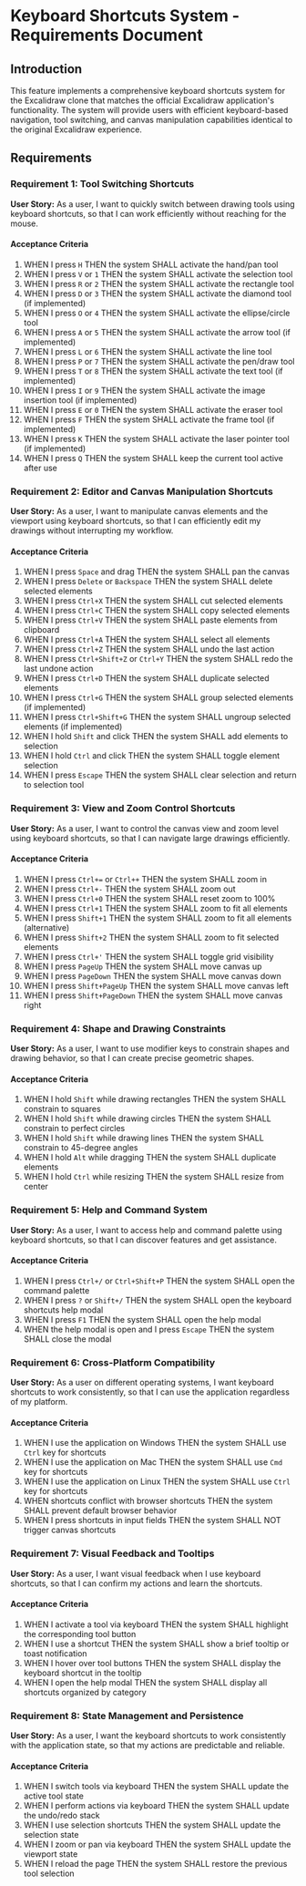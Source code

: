 # Keyboard Shortcuts System - Requirements Document

## Introduction

This feature implements a comprehensive keyboard shortcuts system for the Excalidraw clone that matches the official Excalidraw application's functionality. The system will provide users with efficient keyboard-based navigation, tool switching, and canvas manipulation capabilities identical to the original Excalidraw experience.

## Requirements

### Requirement 1: Tool Switching Shortcuts

**User Story:** As a user, I want to quickly switch between drawing tools using keyboard shortcuts, so that I can work efficiently without reaching for the mouse.

#### Acceptance Criteria

1. WHEN I press `H` THEN the system SHALL activate the hand/pan tool
2. WHEN I press `V` or `1` THEN the system SHALL activate the selection tool
3. WHEN I press `R` or `2` THEN the system SHALL activate the rectangle tool
4. WHEN I press `D` or `3` THEN the system SHALL activate the diamond tool (if implemented)
5. WHEN I press `O` or `4` THEN the system SHALL activate the ellipse/circle tool
6. WHEN I press `A` or `5` THEN the system SHALL activate the arrow tool (if implemented)
7. WHEN I press `L` or `6` THEN the system SHALL activate the line tool
8. WHEN I press `P` or `7` THEN the system SHALL activate the pen/draw tool
9. WHEN I press `T` or `8` THEN the system SHALL activate the text tool (if implemented)
10. WHEN I press `I` or `9` THEN the system SHALL activate the image insertion tool (if implemented)
11. WHEN I press `E` or `0` THEN the system SHALL activate the eraser tool
12. WHEN I press `F` THEN the system SHALL activate the frame tool (if implemented)
13. WHEN I press `K` THEN the system SHALL activate the laser pointer tool (if implemented)
14. WHEN I press `Q` THEN the system SHALL keep the current tool active after use

### Requirement 2: Editor and Canvas Manipulation Shortcuts

**User Story:** As a user, I want to manipulate canvas elements and the viewport using keyboard shortcuts, so that I can efficiently edit my drawings without interrupting my workflow.

#### Acceptance Criteria

1. WHEN I press `Space` and drag THEN the system SHALL pan the canvas
2. WHEN I press `Delete` or `Backspace` THEN the system SHALL delete selected elements
3. WHEN I press `Ctrl+X` THEN the system SHALL cut selected elements
4. WHEN I press `Ctrl+C` THEN the system SHALL copy selected elements
5. WHEN I press `Ctrl+V` THEN the system SHALL paste elements from clipboard
6. WHEN I press `Ctrl+A` THEN the system SHALL select all elements
7. WHEN I press `Ctrl+Z` THEN the system SHALL undo the last action
8. WHEN I press `Ctrl+Shift+Z` or `Ctrl+Y` THEN the system SHALL redo the last undone action
9. WHEN I press `Ctrl+D` THEN the system SHALL duplicate selected elements
10. WHEN I press `Ctrl+G` THEN the system SHALL group selected elements (if implemented)
11. WHEN I press `Ctrl+Shift+G` THEN the system SHALL ungroup selected elements (if implemented)
12. WHEN I hold `Shift` and click THEN the system SHALL add elements to selection
13. WHEN I hold `Ctrl` and click THEN the system SHALL toggle element selection
14. WHEN I press `Escape` THEN the system SHALL clear selection and return to selection tool

### Requirement 3: View and Zoom Control Shortcuts

**User Story:** As a user, I want to control the canvas view and zoom level using keyboard shortcuts, so that I can navigate large drawings efficiently.

#### Acceptance Criteria

1. WHEN I press `Ctrl+=` or `Ctrl++` THEN the system SHALL zoom in
2. WHEN I press `Ctrl+-` THEN the system SHALL zoom out
3. WHEN I press `Ctrl+0` THEN the system SHALL reset zoom to 100%
4. WHEN I press `Ctrl+1` THEN the system SHALL zoom to fit all elements
5. WHEN I press `Shift+1` THEN the system SHALL zoom to fit all elements (alternative)
6. WHEN I press `Shift+2` THEN the system SHALL zoom to fit selected elements
7. WHEN I press `Ctrl+'` THEN the system SHALL toggle grid visibility
8. WHEN I press `PageUp` THEN the system SHALL move canvas up
9. WHEN I press `PageDown` THEN the system SHALL move canvas down
10. WHEN I press `Shift+PageUp` THEN the system SHALL move canvas left
11. WHEN I press `Shift+PageDown` THEN the system SHALL move canvas right

### Requirement 4: Shape and Drawing Constraints

**User Story:** As a user, I want to use modifier keys to constrain shapes and drawing behavior, so that I can create precise geometric shapes.

#### Acceptance Criteria

1. WHEN I hold `Shift` while drawing rectangles THEN the system SHALL constrain to squares
2. WHEN I hold `Shift` while drawing circles THEN the system SHALL constrain to perfect circles
3. WHEN I hold `Shift` while drawing lines THEN the system SHALL constrain to 45-degree angles
4. WHEN I hold `Alt` while dragging THEN the system SHALL duplicate elements
5. WHEN I hold `Ctrl` while resizing THEN the system SHALL resize from center

### Requirement 5: Help and Command System

**User Story:** As a user, I want to access help and command palette using keyboard shortcuts, so that I can discover features and get assistance.

#### Acceptance Criteria

1. WHEN I press `Ctrl+/` or `Ctrl+Shift+P` THEN the system SHALL open the command palette
2. WHEN I press `?` or `Shift+/` THEN the system SHALL open the keyboard shortcuts help modal
3. WHEN I press `F1` THEN the system SHALL open the help modal
4. WHEN the help modal is open and I press `Escape` THEN the system SHALL close the modal

### Requirement 6: Cross-Platform Compatibility

**User Story:** As a user on different operating systems, I want keyboard shortcuts to work consistently, so that I can use the application regardless of my platform.

#### Acceptance Criteria

1. WHEN I use the application on Windows THEN the system SHALL use `Ctrl` key for shortcuts
2. WHEN I use the application on Mac THEN the system SHALL use `Cmd` key for shortcuts
3. WHEN I use the application on Linux THEN the system SHALL use `Ctrl` key for shortcuts
4. WHEN shortcuts conflict with browser shortcuts THEN the system SHALL prevent default browser behavior
5. WHEN I press shortcuts in input fields THEN the system SHALL NOT trigger canvas shortcuts

### Requirement 7: Visual Feedback and Tooltips

**User Story:** As a user, I want visual feedback when I use keyboard shortcuts, so that I can confirm my actions and learn the shortcuts.

#### Acceptance Criteria

1. WHEN I activate a tool via keyboard THEN the system SHALL highlight the corresponding tool button
2. WHEN I use a shortcut THEN the system SHALL show a brief tooltip or toast notification
3. WHEN I hover over tool buttons THEN the system SHALL display the keyboard shortcut in the tooltip
4. WHEN I open the help modal THEN the system SHALL display all shortcuts organized by category

### Requirement 8: State Management and Persistence

**User Story:** As a user, I want the keyboard shortcuts to work consistently with the application state, so that my actions are predictable and reliable.

#### Acceptance Criteria

1. WHEN I switch tools via keyboard THEN the system SHALL update the active tool state
2. WHEN I perform actions via keyboard THEN the system SHALL update the undo/redo stack
3. WHEN I use selection shortcuts THEN the system SHALL update the selection state
4. WHEN I zoom or pan via keyboard THEN the system SHALL update the viewport state
5. WHEN I reload the page THEN the system SHALL restore the previous tool selection